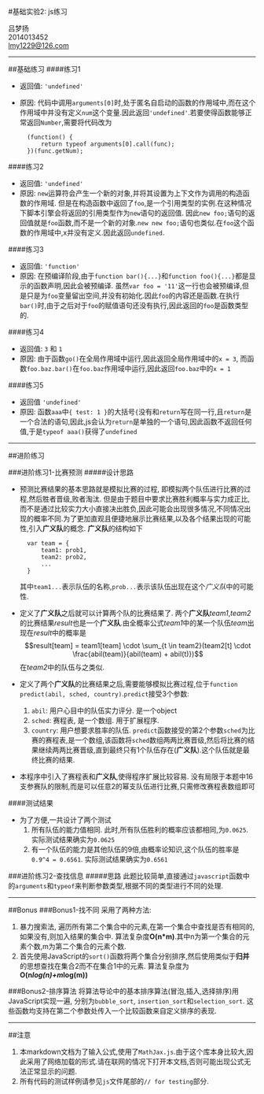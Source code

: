 <script type="text/javascript" async
  src="https://cdn.mathjax.org/mathjax/latest/MathJax.js?config=TeX-MML-AM_CHTML">
</script>

#基础实验2: js练习

吕梦扬 <br>
2014013452 <br>
<a href="mailto:lmy1229@126.com">lmy1229@126.com</a>

------------------------------------------

##基础练习
####练习1
- 返回值: `'undefined'`
- 原因: 代码中调用`arguments[0]`时,处于匿名自启动的函数的作用域中,而在这个作用域中并没有定义`num`这个变量.因此返回`'undefined'`.若要使得函数能够正常返回`Number`,需要将代码改为
	
		(function() {
			return typeof arguments[0].call(func);
		})(func.getNum);
		
####练习2
- 返回值: `'undefined'`
- 原因: `new`运算符会产生一个新的对象,并将其设置为上下文作为调用的构造函数的作用域. 但是在构造函数中返回了`foo`,是一个引用类型的实例.在这种情况下脚本引擎会将返回的引用类型作为`new`语句的返回值. 因此`new foo;`语句的返回值就是`foo`函数,而不是一个新的对象.`new new foo;`语句也类似.在`foo`这个函数的作用域中,x并没有定义.因此返回`undefined`.

####练习3
- 返回值: `'function'`
- 原因: 在预编译阶段,由于`function bar(){...}`和`function foo(){...}`都是显示的函数声明,因此会被预编译. 虽然`var foo = '11'`这一行也会被预编译,但是只是为`foo`变量留出空间,并没有初始化.因此`foo`的内容还是函数.在执行`bar()`时,由于之后对于`foo`的赋值语句还没有执行,因此返回的`foo`是函数类型的.

####练习4
- 返回值: `3` 和 `1`
- 原因: 由于函数`go()`在全局作用域中运行,因此返回全局作用域中的`x = 3`, 而函数`foo.baz.bar()`在`foo.baz`作用域中运行,因此返回`foo.baz`中的`x = 1`

####练习5
- 返回值 `'undefined'`
- 原因: 函数`aaa`中`{ test: 1 }`的大括号`{`没有和`return`写在同一行,且`return`是一个合法的语句,因此,js会认为`return`是单独的一个语句,因此函数不返回任何值,于是`typeof aaa()`获得了`undefined`


-----------------------------------------
##进阶练习

###进阶练习1-比赛预测
#####设计思路
- 预测比赛结果的基本思路就是模拟比赛的过程, 即模拟两个队伍进行比赛的过程,然后胜者晋级,败者淘汰. 但是由于题目中要求比赛胜利概率与实力成正比,而不是通过比较实力大小直接决出胜负,因此可能会出现很多情况,不同情况出现的概率不同.为了更加直观且便捷地展示比赛结果,以及各个结果出现的可能性,引入**广义队**的概念. **广义队**的结构如下
	
		var team = {
			team1: prob1,
			team2: prob2,
			...
		}
	其中`team1...`表示队伍的名称,`prob...`表示该队伍出现在这个*广义队*中的可能性.
- 定义了**广义队**之后就可以计算两个队的比赛结果了. 两个**广义队***team1*,*team2*的比赛结果*result*也是一个**广义队**.由全概率公式*team1*中的某一个队伍*team*出现在*result*中的概率是
$$result[team] = team1[team] \cdot \sum_{t \in team2}(team2[t] \cdot \frac{abil(team)}{abil(team) + abil(t)})$$
	在*team2*中的队伍与之类似.
- 定义了两个**广义队**的比赛结果之后,需要能够模拟比赛过程,位于`function predict(abil, sched, country)`.`predict`接受3个参数: 
	1. `abil`: 用户心目中的队伍实力评分. 是一个object
	2. `sched`: 赛程表, 是一个数组. 用于扩展程序.
	3. `country`: 用户想要求胜率的队伍.
	`predict`函数接受的第2个参数`sched`为比赛的赛程表,是一个数组,该函数将`sched`数组两两比赛晋级,然后将比赛的结果继续两两比赛晋级,直到最终只有1个队伍存在(**广义队**).这个队伍就是最终比赛的结果.
- 本程序中引入了赛程表和**广义队**,使得程序扩展比较容易. 没有局限于本题中16支参赛队的限制,而是可以任意2的幂支队伍进行比赛,只需修改赛程表数组即可	

####测试结果
- 为了方便,一共设计了两个测试
	1. 所有队伍的能力值相同. 此时,所有队伍胜利的概率应该都相同,为`0.0625`. 实际测试结果确实为`0.0625`
	2. 有一个队伍的能力是其他队伍的9倍,由概率论知识,这个队伍的胜率是`0.9^4 = 0.6561`. 实际测试结果确实为`0.6561`

###进阶练习2-查找信息
#####思路
此题比较简单,直接通过`javascript`函数中的`arguments`和`typeof`来判断参数类型,根据不同的类型进行不同的处理.


---------------------------------------
##Bonus
###Bonus1-找不同
采用了两种方法:

1. 暴力搜索法, 遍历所有第二个集合中的元素,在第一个集合中查找是否有相同的, 如果没有,则加入结果的集合中. 算法复杂度**O(n*m)**.其中n为第一个集合的元素个数,m为第二个集合的元素个数.
2. 首先使用JavaScript的`sort()`函数将两个集合分别排序,然后使用类似于**归并**的思想查找在集合2而不在集合1中的元素. 算法复杂度为**O(n*log(n)+m*log(m))**

###Bonus2-排序算法
将算法导论中的基本排序算法(冒泡,插入,选择排序)用JavaScript实现一遍, 分别为`bubble_sort`, `insertion_sort`和`selection_sort`. 这些函数均支持在第二个参数处传入一个比较函数来自定义排序的表现.

--------------------------------------
##注意
1. 本markdown文档为了输入公式,使用了`MathJax.js`.由于这个库本身比较大,因此采用了网络加载的形式.请在联网的情况下打开本文档,否则可能出现公式无法正常显示的问题.
2. 所有代码的测试样例请参见`js`文件尾部的`// for testing`部分.
